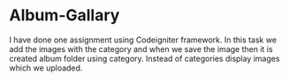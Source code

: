# Album-Gallary
I have done one assignment using Codeigniter framework.
In this task we add the images with the category and when we save the image then
it is created album folder using category.
Instead of categories display images which we uploaded.
